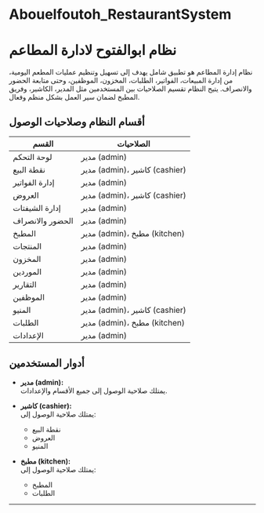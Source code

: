 # Abouelfoutoh_RestaurantSystem


# نظام ابوالفتوح لادارة المطاعم

نظام إدارة المطاعم هو تطبيق شامل يهدف إلى تسهيل وتنظيم عمليات المطعم اليومية، من إدارة المبيعات، الفواتير، الطلبات، المخزون، الموظفين، وحتى متابعة الحضور والانصراف. يتيح النظام تقسيم الصلاحيات بين المستخدمين مثل المدير، الكاشير، وفريق المطبخ لضمان سير العمل بشكل منظم وفعال.

## أقسام النظام وصلاحيات الوصول

| القسم              | الصلاحيات             |
|--------------------|-----------------------|
| لوحة التحكم        | مدير (admin)          |
| نقطة البيع         | مدير (admin)، كاشير (cashier)   |
| إدارة الفواتير     | مدير (admin)          |
| العروض             | مدير (admin)، كاشير (cashier)   |
| إدارة الشيفتات     | مدير (admin)          |
| الحضور والانصراف   | مدير (admin)          |
| المطبخ             | مدير (admin)، مطبخ (kitchen)     |
| المنتجات           | مدير (admin)          |
| المخزون            | مدير (admin)          |
| الموردين           | مدير (admin)          |
| التقارير           | مدير (admin)          |
| الموظفين           | مدير (admin)          |
| المنيو             | مدير (admin)، كاشير (cashier)   |
| الطلبات            | مدير (admin)، مطبخ (kitchen)     |
| الإعدادات          | مدير (admin)          |

## أدوار المستخدمين

- **مدير (admin):**  
  يمتلك صلاحية الوصول إلى جميع الأقسام والإعدادات.

- **كاشير (cashier):**  
  يمتلك صلاحية الوصول إلى:  
  - نقطة البيع  
  - العروض  
  - المنيو  

- **مطبخ (kitchen):**  
  يمتلك صلاحية الوصول إلى:  
  - المطبخ  
  - الطلبات  


---

